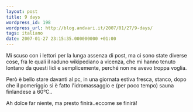 ```yaml
---
layout: post
title: 9 days
wordpress_id: 198
wordpress_url: http://blog.andvari.it/2007/01/27/9-days/
tags: italiano
date: 2007-01-27 23:15:35.000000000 +01:00
---
```

<p>Mi scuso con i lettori per la lunga assenza di post, ma ci sono state diverse cose, fra le quali il raduno wikipediano a vicenza, che mi hanno tenuto lontano da questi lidi e semplicemente, perché non ne avevo troppa voglia.</p>
<p>Però è bello stare davanti al pc, in una giornata estiva fresca, stanco, dopo che il pomeriggio si è fatto l'idromassaggio e (per poco tempo) sauna finlandese a 60°C..</p>
<p>Ah dolce far niente, ma presto finirà..eccome se finirà!
</p>
